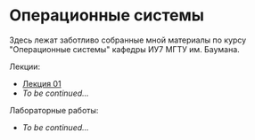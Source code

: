 # Операционные системы

Здесь лежат заботливо собранные мной материалы по курсу "Операционные
системы" кафедры ИУ7 МГТУ им. Баумана.

Лекции:

- [Лекция 01](theory/lec-01.md)
- _To be continued..._

Лабораторные работы:

- _To be continued..._
